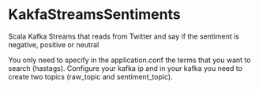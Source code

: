 # KakfaStreamsSentiments
Scala Kafka Streams that reads from Twitter and say if the sentiment is negative, positive or neutral
 
 You only need to specify in the application.conf the terms that you want to search (hastags).
 Configure your kafka ip and in your kafka you need to create two topics (raw_topic and sentiment_topic).
